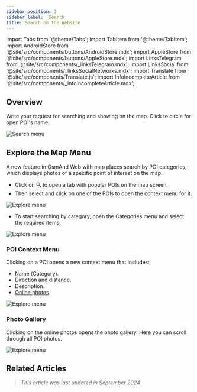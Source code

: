 ```yaml
---
sidebar_position: 3
sidebar_label:  Search
title: Search on the Website
---
```


import Tabs from '@theme/Tabs';
import TabItem from '@theme/TabItem';
import AndroidStore from '@site/src/components/buttons/AndroidStore.mdx';
import AppleStore from '@site/src/components/buttons/AppleStore.mdx';
import LinksTelegram from '@site/src/components/_linksTelegram.mdx';
import LinksSocial from '@site/src/components/_linksSocialNetworks.mdx';
import Translate from '@site/src/components/Translate.js';
import InfoIncompleteArticle from '@site/src/components/_infoIncompleteArticle.mdx';

<InfoIncompleteArticle/>


## Overview

Write your request for searching and showing on the map. Click to circle for open POI's name.

![Search menu](@site/static/img/web/search.png)


## Explore the Map Menu

A new feature in OsmAnd Web with map places search by POI categories, which displays photos of a specific point of interest on the map.

- Click on 🔍 to open a tab with popular POIs on the map screen. 
- Then select and click on one of the POIs to open the context menu for it.

![Explore menu](@site/blog/2024-07-01-web-1-01/img/explore.png)

- To start searching by category, open the Categories menu and select the required items.

![Explore menu](@site/blog/2024-07-01-web-1-01/img/explore_cat.png)

### POI Context Menu

Clicking on a POI opens a new context menu that includes:

- Name (Сategory).
- Direction and distance.
- Description.
- [Online photos](#photo-gallery).

![Explore menu](@site/blog/2024-07-01-web-1-01/img/poi_context.png)

### Photo Gallery

Clicking on the online photos opens the photo gallery. Here you can scroll through all POI photos.

![Explore menu](@site/blog/2024-07-01-web-1-01/img/poi_photo.png)


## Related Articles

> *This article was last updated in September 2024*
